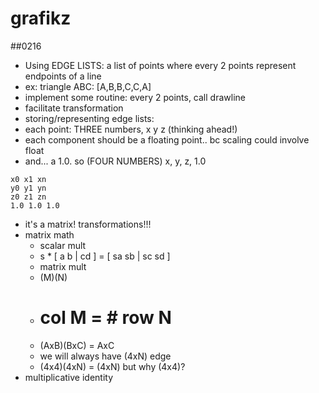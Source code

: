 # grafikz

##0216
- Using EDGE LISTS: a list of points where every 2 points represent endpoints of a line
 - ex: triangle ABC: [A,B,B,C,C,A]
 - implement some routine: every 2 points, call drawline
 - facilitate transformation
- storing/representing edge lists:
 - each point: THREE numbers, x y z (thinking ahead!)
 - each component should be a floating point.. bc scaling could involve float
 - and... a 1.0. so (FOUR NUMBERS) x, y, z, 1.0
```
x0 x1 xn
y0 y1 yn
z0 z1 zn
1.0 1.0 1.0
```
- it's a matrix! transformations!!!  
- matrix math
  - scalar mult
   - s * [ a b | cd ] = [ sa sb | sc sd ]
  - matrix mult
   - (M)(N) 
   - # col M = # row N
   - (AxB)(BxC) = AxC
   - we will always have (4xN) edge
   - (4x4)(4xN) = (4xN) but why (4x4)?
- multiplicative identity

